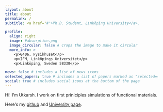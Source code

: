 ```yaml
---
layout: about
title: about
permalink: /
subtitle: <a href='#'>Ph.D. Student, Linköping University</a>.

profile:
  align: right
  image: #absorption.png
  image_circular: false # crops the image to make it circular
  more_info: >
    <p>G406, Fysikhuset</p>
    <p>IFM, Linköpings Universitet</p>
    <p>Linköping, Sweden 58330</p>

news: false # includes a list of news items
selected_papers: true # includes a list of papers marked as "selected={true}"
social: true # includes social icons at the bottom of the page
---
```


Hi! I'm Utkarsh. I work on first priniciples simulations of functional materials.

Here's my [github](https://github.com/utksi) and [University page](https://liu.se/en/employee/utksi60).
